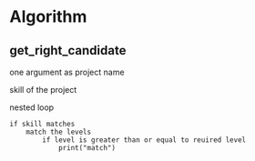# Algorithm

## get_right_candidate

one argument as project name

skill of the project

nested loop 

    if skill matches 
        match the levels
            if level is greater than or equal to reuired level
                print("match")
